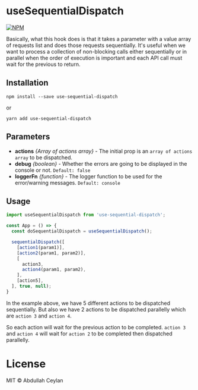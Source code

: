 # useSequentialDispatch

[![NPM](https://img.shields.io/npm/v/use-sequential-dispatch.svg)](https://www.npmjs.com/package/use-sequential-dispatch)

Basically, what this hook does is that it takes a parameter with a value array of requests list and does those requests sequentially. It's useful when we want to process a collection of non-blocking calls either sequentially or in parallel when the order of execution is important and each API call must wait for the previous to return.

## Installation
`npm install --save use-sequential-dispatch`

or 

`yarn add use-sequential-dispatch`

## Parameters

* **actions** _{Array of actions array}_ - The initial prop is an `array of actions array` to be dispatched.
* **debug** _{boolean}_ - Whether the errors are going to be displayed in the console or not. `Default: false`
* **loggerFn** _{function}_ - The logger function to be used for the error/warning messages. `Default: console`



## Usage

  ```js
  import useSequentialDispatch from 'use-sequential-dispatch';

  const App = () => { 
    const doSequentialDispatch = useSequentialDispatch();

    sequentialDispatch([
      [action1(param1)],
      [action2(param1, param2)],
      [
        action3,
        action4(param1, param2),
      ],
      [action5],
    ], true, null);
  }
  ```

In the example above, we have 5 different actions to be dispatched sequentially. But also we have 2 actions to be dispatched parallelly which are `action 3` and `action 4`.

So each action will wait for the previous action to be completed. `action 3` and `action 4` will wait for `action 2` to be completed then dispatched parallelly.


# License

MIT © Abdullah Ceylan
